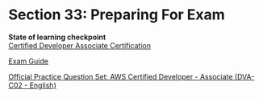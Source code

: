 # Section 33: Preparing For Exam
__State of learning checkpoint__  
[Certified Developer Associate Certification](http://aws.amazon.com/certification/certified-developer-associate)

[Exam Guide](https://d1.awsstatic.com/onedam/marketing-channels/website/aws/en_US/certification/approved/pdfs/docs-dev-associate/AWS-Certified-Developer-Associate_Exam-Guide.pdf)

[Official Practice Question Set: AWS Certified Developer - Associate (DVA-C02 - English)](https://skillbuilder.aws/learn/VHBKSAVY53/official-practice-question-set-aws-certified-developer--associate-dvac02--english/7YG88KA9XK)
